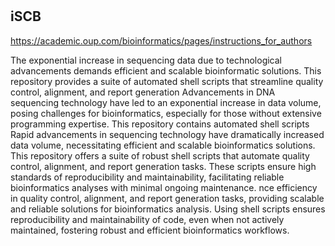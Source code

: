 # 

## iSCB


https://academic.oup.com/bioinformatics/pages/instructions_for_authors

The exponential increase in sequencing data due to technological advancements demands efficient and scalable bioinformatic solutions. This repository provides a suite of automated shell scripts that streamline quality control, alignment, and report generation
Advancements in DNA sequencing technology have led to an exponential increase in
data volume, posing challenges for bioinformatics, especially for those without
extensive programming expertise. This repository contains automated shell scripts
Rapid advancements in sequencing technology have dramatically increased data
volume, necessitating efficient and scalable bioinformatics solutions. This
repository offers a suite of robust shell scripts that automate quality control,
alignment, and report generation tasks. These scripts ensure high standards of
reproducibility and maintainability, facilitating reliable bioinformatics analyses
with minimal ongoing maintenance.
nce efficiency in quality control, alignment, and report generation tasks,
providing scalable and reliable solutions for bioinformatics analysis.
Using shell scripts ensures reproducibility and maintainability of code,
even when not actively maintained, fostering robust and efficient bioinformatics
workflows.

